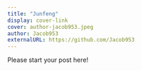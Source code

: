 ```yaml
---
title: "Junfeng"
display: cover-link
cover: author-jacob953.jpeg
author: Jacob953
externalURL: https://github.com/Jacob953
---
```

<!-- status: sprout, bloom, mature (completion: sprout < bloom < mature ) -->

Please start your post here!
